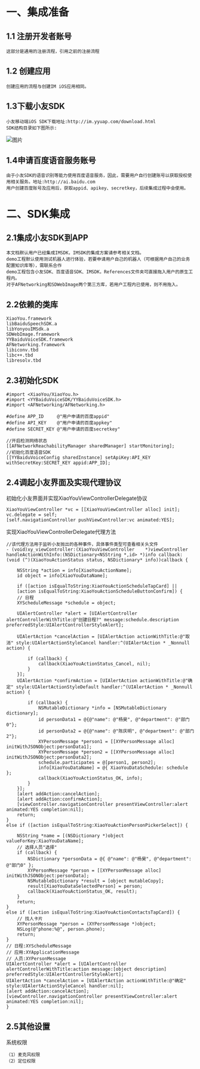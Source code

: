 # 一、集成准备
## 1.1 注册开发者账号
	这部分是通用的注册流程，引用之前的注册流程
## 1.2 创建应用
	创建应用的流程与创建IM iOS应用相同。
## 1.3下载小友SDK
	小友移动端iOS SDK下载地址:http://im.yyuap.com/download.html
	SDK结构目录如下图所示:
![图片](../小友文档iOS-IM版/demo目录结构-IM版.png)
## 1.4申请百度语音服务账号
	由于小友SDK的语音识别等能力使用百度语音服务，因此，需要用户自行创建账号以获取授权使用相关服务。地址:http://ai.baidu.com
	用户创建百度账号及应用后，获取appid、apikey、secretkey，后续集成过程中会使用。
# 二、SDK集成
## 2.1集成小友SDK到APP
	本文档默认用户已经集成IMSDK，IMSDK的集成方案请参考相关文档。
	demo工程默认使用测试机器人进行体验，若要申请用户自己的机器人（可根据用户自己的业务配置知识库等），需联系合作
	demo工程包含小友SDK、百度语音SDK、IMSDK，References文件夹可直接拖入用户的原生工程内。
	对于AFNetworking和SDWebImage两个第三方库，若用户工程内已使用，则不用拖入。
## 2.2依赖的类库
	XiaoYou.framework
	libBaiduSpeechSDK.a
	libYonyouIMSdk.a
	SDWebImage.framework
	YYBaiduVoiceSDK.framework
	AFNetworking.framework
	libiconv.tbd
	libc++.tbd
	libresolv.tbd
## 2.3初始化SDK
	#import <XiaoYou/XiaoYou.h>
	#import <YYBaiduVoiceSDK/YYBaiduVoiceSDK.h>
	#import <AFNetworking/AFNetworking.h>
	
	#define APP_ID     @"用户申请的百度appid"
	#define API_KEY    @"用户申请的百度appkey"
	#define SECRET_KEY @"用户申请的百度secretkey"
	
	//开启检测网络状态
    [[AFNetworkReachabilityManager sharedManager] startMonitoring];
    //初始化百度语音SDK
    [[YYBaiduVoiceConfig sharedInstance] setApiKey:API_KEY withSecretKey:SECRET_KEY appid:APP_ID];
## 2.4调起小友界面及实现代理协议
初始化小友界面并实现XiaoYouViewControllerDelegate协议
	
	XiaoYouViewController *vc = [[XiaoYouViewController alloc] init];
	vc.delegate = self;
	[self.navigationController pushViewController:vc animated:YES];

实现XiaoYouViewControllerDelegate代理方法

	//该代理方法用于监听小友抛出的各种事件，具体事件类型可查看相关头文件
	- (void)xy_viewController:(XiaoYouViewController 	*)viewController handleActionWithInfo:(NSDictionary<NSString *,id> *)info callback:(void (^)(XiaoYouActionStatus status, NSDictionary* info))callback {
    
    	NSString *action = info[XiaoYouActionName];
    	id object = info[XiaoYouDataName];
    
    	if ([action isEqualToString:XiaoYouActionScheduleTapCard] ||
        [action isEqualToString:XiaoYouActionScheduleButtonConfirm]) {
        // 日程
        XYScheduleMessage *schedule = object;
        
        UIAlertController *alert = [UIAlertController alertControllerWithTitle:@"创建日程?" message:schedule.description preferredStyle:UIAlertControllerStyleAlert];
        
        UIAlertAction *cancelAction = [UIAlertAction actionWithTitle:@"取消" style:UIAlertActionStyleCancel handler:^(UIAlertAction * _Nonnull action) {
            
            if (callback) {
                callback(XiaoYouActionStatus_Cancel, nil);
            }
        }];
        UIAlertAction *confirmAction = [UIAlertAction actionWithTitle:@"确定" style:UIAlertActionStyleDefault handler:^(UIAlertAction * _Nonnull action) {
            
            if (callback) {
                NSMutableDictionary *info = [NSMutableDictionary dictionary];
                id personData1 = @{@"name": @"杨昊", @"department": @"部门0"};
                id personData2 = @{@"name": @"陈庆明", @"department": @"部门2"};
                XYPersonMessage *person1 = [[XYPersonMessage alloc] initWithJSONObject:personData1];
                XYPersonMessage *person2 = [[XYPersonMessage alloc] initWithJSONObject:personData2];
                schedule.participates = @[person1, person2];
                info[XiaoYouDataName] = @{ XiaoYouDataSchedule: schedule };
                callback(XiaoYouActionStatus_OK, info);
            }
        }];
        [alert addAction:cancelAction];
        [alert addAction:confirmAction];
        [viewController.navigationController presentViewController:alert animated:YES completion:nil];
        return;
    }
    else if ([action isEqualToString:XiaoYouActionPersonPickerSelect]) {
        
        NSString *name = [(NSDictionary *)object valueForKey:XiaoYouDataName];
        // 选择人员"选择"
        if (callback) {
            NSDictionary *personData = @{ @"name": @"杨昊", @"department": @"部门0" };
            XYPersonMessage *person = [[XYPersonMessage alloc] initWithJSONObject:personData];
            NSMutableDictionary *result = [object mutableCopy];
            result[XiaoYouDataSelectedPerson] = person;
            callback(XiaoYouActionStatus_OK, result);
        }
        return;
    }
    else if ([action isEqualToString:XiaoYouActionContactsTapCard]) {
        // 找人卡片
        XYPersonMessage *person = (XYPersonMessage *)object;
        NSLog(@"phone:%@", person.phone);
        return;
    }
    // 日程:XYScheduleMessage
    // 应用:XYApplicationMessage
    // 人员:XYPersonMessage
    UIAlertController *alert = [UIAlertController alertControllerWithTitle:action message:[object description] preferredStyle:UIAlertControllerStyleAlert];
    UIAlertAction *cancelAction = [UIAlertAction actionWithTitle:@"确定" style:UIAlertActionStyleCancel handler:nil];
    [alert addAction:cancelAction];
    [viewController.navigationController presentViewController:alert animated:YES completion:nil];
	}
## 2.5其他设置
系统权限

	（1）麦克风权限
	（2）定位权限

